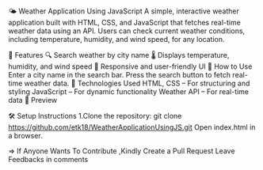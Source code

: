 🌤 Weather Application Using JavaScript
A simple, interactive weather application built with HTML, CSS, and JavaScript that fetches real-time weather data using an API. Users can check current weather conditions, including temperature, humidity, and wind speed, for any location.

🚀 Features
🔍 Search weather by city name
🌡️ Displays temperature, humidity, and wind speed
🎨 Responsive and user-friendly UI
📌 How to Use
Enter a city name in the search bar.
Press the search button to fetch real-time weather data.
🔧 Technologies Used
HTML, CSS – For structuring and styling
JavaScript – For dynamic functionality
Weather API – For real-time data
📸 Preview

🛠 Setup Instructions
1.Clone the repository:
git clone https://github.com/etk18/WeatherApplicationUsingJS.git
Open index.html in a browser.

=> If Anyone Wants To Contribute ,Kindly Create a Pull Request
Leave Feedbacks in comments
